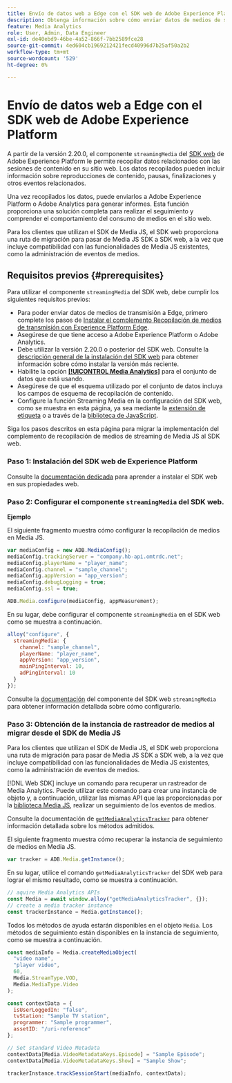 ```yaml
---
title: Envío de datos web a Edge con el SDK web de Adobe Experience Platform
description: Obtenga información sobre cómo enviar datos de medios de streaming de Adobe a Experience Platform Edge con el SDK web de Adobe Experience Platform.
feature: Media Analytics
role: User, Admin, Data Engineer
exl-id: de40ebd9-46be-4a52-866f-7bb2589fce28
source-git-commit: 4ed604cb1969212421fecd40996d7b25af50a2b2
workflow-type: tm+mt
source-wordcount: '529'
ht-degree: 0%

---
```


# Envío de datos web a Edge con el SDK web de Adobe Experience Platform

A partir de la versión 2.20.0, el componente `streamingMedia` del [SDK web](https://experienceleague.adobe.com/en/docs/experience-platform/web-sdk/home) de Adobe Experience Platform le permite recopilar datos relacionados con las sesiones de contenido en su sitio web. Los datos recopilados pueden incluir información sobre reproducciones de contenido, pausas, finalizaciones y otros eventos relacionados.

Una vez recopilados los datos, puede enviarlos a Adobe Experience Platform o Adobe Analytics para generar informes. Esta función proporciona una solución completa para realizar el seguimiento y comprender el comportamiento del consumo de medios en el sitio web.

Para los clientes que utilizan el SDK de Media JS, el SDK web proporciona una ruta de migración para pasar de Media JS SDK a SDK web, a la vez que incluye compatibilidad con las funcionalidades de Media JS existentes, como la administración de eventos de medios.

## Requisitos previos {#prerequisites}

Para utilizar el componente `streamingMedia` del SDK web, debe cumplir los siguientes requisitos previos:

* Para poder enviar datos de medios de transmisión a Edge, primero complete los pasos de [Instalar el complemento Recopilación de medios de transmisión con Experience Platform Edge](/help/implementation/edge/implementation-edge.md).
* Asegúrese de que tiene acceso a Adobe Experience Platform o Adobe Analytics.
* Debe utilizar la versión 2.20.0 o posterior del SDK web. Consulte la [descripción general de la instalación del SDK web](https://experienceleague.adobe.com/en/docs/experience-platform/web-sdk/install/overview) para obtener información sobre cómo instalar la versión más reciente.
* Habilite la opción **[[!UICONTROL Media Analytics]](https://experienceleague.adobe.com/en/docs/experience-platform/datastreams/configure)** para el conjunto de datos que está usando.
* Asegúrese de que el esquema utilizado por el conjunto de datos incluya los campos de esquema de recopilación de contenido.
* Configure la función Streaming Media en la configuración del SDK web, como se muestra en esta página, ya sea mediante la [extensión de etiqueta](#tag-extension) o a través de la [biblioteca de JavaScript](#library).

Siga los pasos descritos en esta página para migrar la implementación del complemento de recopilación de medios de streaming de Media JS al SDK web.

### Paso 1: Instalación del SDK web de Experience Platform

Consulte la [documentación dedicada](https://experienceleague.adobe.com/en/docs/experience-platform/web-sdk/install/overview) para aprender a instalar el SDK web en sus propiedades web.

### Paso 2: Configurar el componente `streamingMedia` del SDK web.

**Ejemplo**

El siguiente fragmento muestra cómo configurar la recopilación de medios en Media JS.

```javascript
var mediaConfig = new ADB.MediaConfig();
mediaConfig.trackingServer = "company.hb-api.omtrdc.net";
mediaConfig.playerName = "player_name";
mediaConfig.channel = "sample_channel";
mediaConfig.appVersion = "app_version";
mediaConfig.debugLogging = true;
mediaConfig.ssl = true;

ADB.Media.configure(mediaConfig, appMeasurement);
```

En su lugar, debe configurar el componente `streamingMedia` en el SDK web como se muestra a continuación.

```js
alloy("configure", {
  streamingMedia: {
    channel: "sample_channel",
    playerName: "player_name",
    appVersion: "app_version",
    mainPingInterval: 10,
    adPingInterval: 10
  }
});
```

Consulte la [documentación](https://experienceleague.adobe.com/en/docs/experience-platform/web-sdk/commands/configure/streamingmedia) del componente del SDK web `streamingMedia` para obtener información detallada sobre cómo configurarlo.

### Paso 3: Obtención de la instancia de rastreador de medios al migrar desde el SDK de Media JS

Para los clientes que utilizan el SDK de Media JS, el SDK web proporciona una ruta de migración para pasar de Media JS SDK a SDK web, a la vez que incluye compatibilidad con las funcionalidades de Media JS existentes, como la administración de eventos de medios.

[!DNL Web SDK] incluye un comando para recuperar un rastreador de Media Analytics. Puede utilizar este comando para crear una instancia de objeto y, a continuación, utilizar las mismas API que las proporcionadas por la [biblioteca Media JS](https://adobe-marketing-cloud.github.io/media-sdks/reference/javascript_3x/APIReference.html), realizar un seguimiento de los eventos de medios.

Consulte la documentación de [`getMediaAnalyticsTracker`](https://experienceleague.adobe.com/en/docs/experience-platform/web-sdk/commands/getmediaanalyticstracker) para obtener información detallada sobre los métodos admitidos.

El siguiente fragmento muestra cómo recuperar la instancia de seguimiento de medios en Media JS.

```javascript
var tracker = ADB.Media.getInstance();
```

En su lugar, utilice el comando `getMediaAnalyticsTracker` del SDK web para lograr el mismo resultado, como se muestra a continuación.

```js
// aquire Media Analytics APIs
const Media = await window.alloy("getMediaAnalyticsTracker", {});
// create a media tracker instance
const trackerInstance = Media.getInstance();
```

Todos los métodos de ayuda estarán disponibles en el objeto `Media`. Los métodos de seguimiento están disponibles en la instancia de seguimiento, como se muestra a continuación.

```js
const mediaInfo = Media.createMediaObject(
  "video name",
  "player video",
  60,
  Media.StreamType.VOD,
  Media.MediaType.Video
);

const contextData = {
  isUserLoggedIn: "false",
  tvStation: "Sample TV station",
  programmer: "Sample programmer",
  assetID: "/uri-reference"
};

// Set standard Video Metadata
contextData[Media.VideoMetadataKeys.Episode] = "Sample Episode";
contextData[Media.VideoMetadataKeys.Show] = "Sample Show";

trackerInstance.trackSessionStart(mediaInfo, contextData);
```
